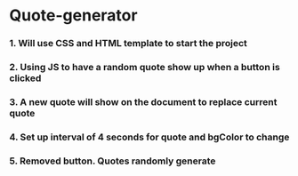 # Quote-generator

### 1.  Will use CSS and HTML template to start the project
### 2. Using JS to have a random quote show up when a button is clicked
### 3. A new quote will show on the document to replace current quote
### 4. Set up interval of 4 seconds for quote and bgColor to change
### 5. Removed button.  Quotes randomly generate
